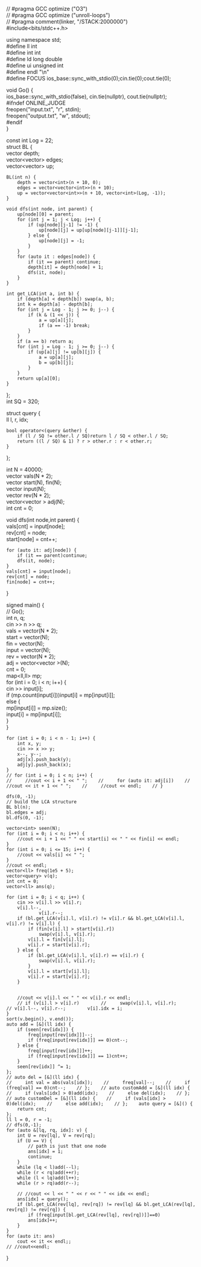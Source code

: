 //    #pragma GCC optimize ("O3")  
//    #pragma GCC optimize ("unroll-loops")  
//    #pragma comment(linker, "/STACK:2000000")  
#include<bits/stdc++.h>  
  
using namespace std;  
#define ll int  
#define int int  
#define ld long double  
#define  ui unsigned int  
#define endl "\n"  
#define FOCUS ios_base::sync_with_stdio(0);cin.tie(0);cout.tie(0);  
  
void Go() {  
    ios_base::sync_with_stdio(false), cin.tie(nullptr), cout.tie(nullptr);  
#ifndef ONLINE_JUDGE  
    freopen("input.txt", "r", stdin);  
    freopen("output.txt", "w", stdout);  
#endif  
}  
  
const int Log = 22;  
struct BL {  
    vector<int> depth;  
    vector<vector<int>> edges;  
    vector<vector<int>> up;  
  
    BL(int n) {  
        depth = vector<int>(n + 10, 0);  
        edges = vector<vector<int>>(n + 10);  
        up = vector<vector<int>>(n + 10, vector<int>(Log, -1));  
    }  
  
    void dfs(int node, int parent) {  
        up[node][0] = parent;  
        for (int j = 1; j < Log; j++) {  
            if (up[node][j-1] != -1) {  
                up[node][j] = up[up[node][j-1]][j-1];  
            } else {  
                up[node][j] = -1;  
            }  
        }  
        for (auto it : edges[node]) {  
            if (it == parent) continue;  
            depth[it] = depth[node] + 1;  
            dfs(it, node);  
        }  
    }  
  
    int get_LCA(int a, int b) {  
        if (depth[a] < depth[b]) swap(a, b);  
        int k = depth[a] - depth[b];  
        for (int j = Log - 1; j >= 0; j--) {  
            if (k & (1 << j)) {  
                a = up[a][j];  
                if (a == -1) break;  
            }  
        }  
        if (a == b) return a;  
        for (int j = Log - 1; j >= 0; j--) {  
            if (up[a][j] != up[b][j]) {  
                a = up[a][j];  
                b = up[b][j];  
            }  
        }  
        return up[a][0];  
    }  
};  
int SQ = 320;  
  
struct query {  
    ll l, r, idx;  
  
    bool operator<(query &other) {  
        if (l / SQ != other.l / SQ)return l / SQ < other.l / SQ;  
        return ((l / SQ) & 1) ? r > other.r : r < other.r;  
    }  
};  
  
int N = 40000;  
vector<int> vals(N * 2);  
vector<int> start(N), fin(N);  
vector<ll> input(N);  
vector<int> rev(N * 2);  
vector<vector<int> > adj(N);  
int cnt = 0;  
  
void dfs(int node,int parent) {  
    vals[cnt] = input[node];  
    rev[cnt] = node;  
    start[node] = cnt++;  
  
  
    for (auto it: adj[node]) {  
        if (it == parent)continue;  
        dfs(it, node);  
    }  
    vals[cnt] = input[node];  
    rev[cnt] = node;  
    fin[node] = cnt++;  
}  
  
signed main() {  
    // Go();  
    int n, q;  
    cin >> n >> q;  
    vals = vector<int>(N * 2);  
    start = vector<int>(N);  
    fin = vector<int>(N);  
    input = vector<ll>(N);  
    rev = vector<int>(N * 2);  
    adj = vector<vector<int> >(N);  
    cnt = 0;  
    map<ll,ll> mp;  
    for (int i = 0; i < n; i++) {  
        cin >> input[i];  
        if (mp.count(input[i]))input[i] = mp[input[i]];  
        else {  
            mp[input[i]] = mp.size();  
            input[i] = mp[input[i]];  
        }  
    }  
  
    for (int i = 0; i < n - 1; i++) {  
        int x, y;  
        cin >> x >> y;  
        x--, y--;  
        adj[x].push_back(y);  
        adj[y].push_back(x);  
    }  
    // for (int i = 0; i < n; i++) {  
    //     //cout << i + 1 << " ";    //     for (auto it: adj[i])    //         //cout << it + 1 << " ";    //     //cout << endl;    // }  
  
    dfs(0, -1);  
    // build the LCA structure  
    BL bl(n);  
    bl.edges = adj;  
    bl.dfs(0, -1);  
  
    vector<int> seen(N);  
    for (int i = 0; i < n; i++) {  
        //cout << i + 1 << " " << start[i] << " " << fin[i] << endl;  
    }  
    for (int i = 0; i <= 15; i++) {  
        //cout << vals[i] << " ";  
    }  
    //cout << endl;  
    vector<ll> freq(1e5 + 5);  
    vector<query> v(q);  
    int cnt = 0;  
    vector<ll> ans(q);  
  
    for (int i = 0; i < q; i++) {  
        cin >> v[i].l >> v[i].r;  
        v[i].l--,  
                v[i].r--;  
        if (bl.get_LCA(v[i].l, v[i].r) != v[i].r && bl.get_LCA(v[i].l, v[i].r) != v[i].l) {  
            if (fin[v[i].l] > start[v[i].r])  
                swap(v[i].l, v[i].r);  
            v[i].l = fin[v[i].l];  
            v[i].r = start[v[i].r];  
        } else {  
            if (bl.get_LCA(v[i].l, v[i].r) == v[i].r) {  
                swap(v[i].l, v[i].r);  
            }  
            v[i].l = start[v[i].l];  
            v[i].r = start[v[i].r];  
        }  
  
  
        //cout << v[i].l << " " << v[i].r << endl;  
        // if (v[i].l > v[i].r)        //     swap(v[i].l, v[i].r);        // v[i].l--, v[i].r--;        v[i].idx = i;  
    }  
    sort(v.begin(), v.end());  
    auto add = [&](ll idx) {  
        if (seen[rev[idx]]) {  
            freq[input[rev[idx]]]--;  
            if (freq[input[rev[idx]]] == 0)cnt--;  
        } else {  
            freq[input[rev[idx]]]++;  
            if (freq[input[rev[idx]]] == 1)cnt++;  
        }  
        seen[rev[idx]] ^= 1;  
    };  
    // auto del = [&](ll idx) {  
    //     int val = abs(vals[idx]);    //     freq[val]--;    //     if (freq[val] == 0)cnt--;    // };    // auto customAdd = [&](ll idx) {    //     if (vals[idx] > 0)add(idx);    //     else del(idx);    // };    // auto customDel = [&](ll idx) {    //     if (vals[idx] > 0)del(idx);    //     else add(idx);    // };    auto query = [&]() {  
        return cnt;  
    };  
    ll l = 0, r = -1;  
    // dfs(0,-1);  
    for (auto &[lq, rq, idx]: v) {  
        int U = rev[lq], V = rev[rq];  
        if (U == V) {  
            // path is just that one node  
            ans[idx] = 1;  
            continue;  
        }  
        while (lq < l)add(--l);  
        while (r < rq)add(++r);  
        while (l < lq)add(l++);  
        while (r > rq)add(r--);  
  
        // //cout << l << " " << r << " " << idx << endl;  
        ans[idx] = query();  
        if (bl.get_LCA(rev[lq], rev[rq]) != rev[lq] && bl.get_LCA(rev[lq], rev[rq]) != rev[rq]) {  
            if (freq[input[bl.get_LCA(rev[lq], rev[rq])]]==0)  
            ans[idx]++;  
        }  
    }  
    for (auto it: ans)  
        cout << it << endl;;  
    // //cout<<endl;  
}